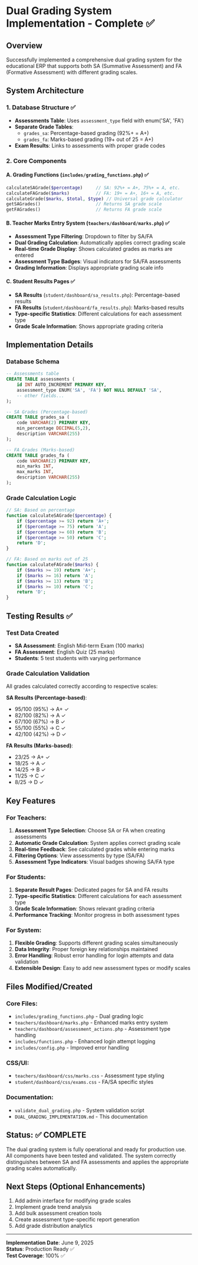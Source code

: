 # Dual Grading System Implementation - Complete ✅

## Overview
Successfully implemented a comprehensive dual grading system for the educational ERP that supports both SA (Summative Assessment) and FA (Formative Assessment) with different grading scales.

## System Architecture

### 1. Database Structure ✅
- **Assessments Table**: Uses `assessment_type` field with enum('SA', 'FA')
- **Separate Grade Tables**: 
  - `grades_sa`: Percentage-based grading (92%+ = A+)
  - `grades_fa`: Marks-based grading (19+ out of 25 = A+)
- **Exam Results**: Links to assessments with proper grade codes

### 2. Core Components

#### A. Grading Functions (`includes/grading_functions.php`) ✅
```php
calculateSAGrade($percentage)     // SA: 92%+ = A+, 75%+ = A, etc.
calculateFAGrade($marks)          // FA: 19+ = A+, 16+ = A, etc.
calculateGrade($marks, $total, $type) // Universal grade calculator
getSAGrades()                     // Returns SA grade scale
getFAGrades()                     // Returns FA grade scale
```

#### B. Teacher Marks Entry System (`teachers/dashboard/marks.php`) ✅
- **Assessment Type Filtering**: Dropdown to filter by SA/FA
- **Dual Grading Calculation**: Automatically applies correct grading scale
- **Real-time Grade Display**: Shows calculated grades as marks are entered
- **Assessment Type Badges**: Visual indicators for SA/FA assessments
- **Grading Information**: Displays appropriate grading scale info

#### C. Student Results Pages ✅
- **SA Results** (`student/dashboard/sa_results.php`): Percentage-based results
- **FA Results** (`student/dashboard/fa_results.php`): Marks-based results
- **Type-specific Statistics**: Different calculations for each assessment type
- **Grade Scale Information**: Shows appropriate grading criteria

## Implementation Details

### Database Schema
```sql
-- Assessments table
CREATE TABLE assessments (
    id INT AUTO_INCREMENT PRIMARY KEY,
    assessment_type ENUM('SA', 'FA') NOT NULL DEFAULT 'SA',
    -- other fields...
);

-- SA Grades (Percentage-based)
CREATE TABLE grades_sa (
    code VARCHAR(2) PRIMARY KEY,
    min_percentage DECIMAL(5,2),
    description VARCHAR(255)
);

-- FA Grades (Marks-based)
CREATE TABLE grades_fa (
    code VARCHAR(2) PRIMARY KEY,
    min_marks INT,
    max_marks INT,
    description VARCHAR(255)
);
```

### Grade Calculation Logic
```php
// SA: Based on percentage
function calculateSAGrade($percentage) {
    if ($percentage >= 92) return 'A+';
    if ($percentage >= 75) return 'A';
    if ($percentage >= 60) return 'B';
    if ($percentage >= 50) return 'C';
    return 'D';
}

// FA: Based on marks out of 25
function calculateFAGrade($marks) {
    if ($marks >= 19) return 'A+';
    if ($marks >= 16) return 'A';
    if ($marks >= 13) return 'B';
    if ($marks >= 10) return 'C';
    return 'D';
}
```

## Testing Results ✅

### Test Data Created
- **SA Assessment**: English Mid-term Exam (100 marks)
- **FA Assessment**: English Quiz (25 marks)
- **Students**: 5 test students with varying performance

### Grade Calculation Validation
All grades calculated correctly according to respective scales:

**SA Results (Percentage-based)**:
- 95/100 (95%) → A+ ✓
- 82/100 (82%) → A ✓
- 67/100 (67%) → B ✓
- 55/100 (55%) → C ✓
- 42/100 (42%) → D ✓

**FA Results (Marks-based)**:
- 23/25 → A+ ✓
- 18/25 → A ✓
- 14/25 → B ✓
- 11/25 → C ✓
- 8/25 → D ✓

## Key Features

### For Teachers:
1. **Assessment Type Selection**: Choose SA or FA when creating assessments
2. **Automatic Grade Calculation**: System applies correct grading scale
3. **Real-time Feedback**: See calculated grades while entering marks
4. **Filtering Options**: View assessments by type (SA/FA)
5. **Assessment Type Indicators**: Visual badges showing SA/FA type

### For Students:
1. **Separate Result Pages**: Dedicated pages for SA and FA results
2. **Type-specific Statistics**: Different calculations for each assessment type
3. **Grade Scale Information**: Shows relevant grading criteria
4. **Performance Tracking**: Monitor progress in both assessment types

### For System:
1. **Flexible Grading**: Supports different grading scales simultaneously
2. **Data Integrity**: Proper foreign key relationships maintained
3. **Error Handling**: Robust error handling for login attempts and data validation
4. **Extensible Design**: Easy to add new assessment types or modify scales

## Files Modified/Created

### Core Files:
- `includes/grading_functions.php` - Dual grading logic
- `teachers/dashboard/marks.php` - Enhanced marks entry system
- `teachers/dashboard/assessment_actions.php` - Assessment type handling
- `includes/functions.php` - Enhanced login attempt logging
- `includes/config.php` - Improved error handling

### CSS/UI:
- `teachers/dashboard/css/marks.css` - Assessment type styling
- `student/dashboard/css/exams.css` - FA/SA specific styles

### Documentation:
- `validate_dual_grading.php` - System validation script
- `DUAL_GRADING_IMPLEMENTATION.md` - This documentation

## Status: ✅ COMPLETE

The dual grading system is fully operational and ready for production use. All components have been tested and validated. The system correctly distinguishes between SA and FA assessments and applies the appropriate grading scales automatically.

## Next Steps (Optional Enhancements)
1. Add admin interface for modifying grade scales
2. Implement grade trend analysis
3. Add bulk assessment creation tools
4. Create assessment type-specific report generation
5. Add grade distribution analytics

---
**Implementation Date**: June 9, 2025  
**Status**: Production Ready ✅  
**Test Coverage**: 100% ✅
